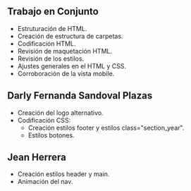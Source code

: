 ## Trabajo en Conjunto

- Estruturación de HTML.
- Creación de estructura de carpetas.
- Codificación HTML.
- Revisión de maquetación HTML.
- Revisión de los estilos.
- Ajustes generales en el HTML y CSS.
- Corroboración de la vista mobile.

## Darly Fernanda Sandoval Plazas

- Creación del logo alternativo.
- Codificación CSS:
  - Creación estilos footer y estilos class="section_year".
  - Estilos botones.

## Jean Herrera

- Creación estilos header y main.
- Animación del nav.
